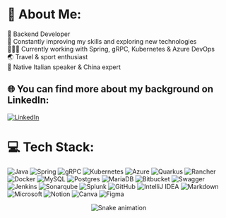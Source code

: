 # 💫 About Me:
🧠 Backend Developer<br>
🎯 Constantly improving my skills and exploring new technologies<br>
👩🏻‍💻 Currently working with Spring, gRPC, Kubernetes & Azure DevOps <br>
🌏 Travel & sport enthusiast<br>
🐲 Native Italian speaker & China expert

## 🌐 You can find more about my background on LinkedIn:
[![LinkedIn](https://img.shields.io/badge/LinkedIn-%230077B5.svg?logo=linkedin&logoColor=white)](https://www.linkedin.com/in/claudia-campanella/) 

# 💻 Tech Stack:
![Java](https://img.shields.io/badge/java-%23ED8B00.svg?style=for-the-badge&logo=openjdk&logoColor=white) 
![Spring](https://img.shields.io/badge/spring-%236DB33F.svg?style=for-the-badge&logo=spring&logoColor=white) 
![gRPC](https://img.shields.io/badge/gRPC-5F9EA0?style=for-the-badge&logoColor=white) 
![Kubernetes](https://img.shields.io/badge/kubernetes-%23326ce5.svg?style=for-the-badge&logo=kubernetes&logoColor=white) 
![Azure](https://img.shields.io/badge/azure-%230072C6.svg?style=for-the-badge&logo=microsoftazure&logoColor=white) 
![Quarkus](https://img.shields.io/badge/quarkus-%234794EB.svg?style=for-the-badge&logo=quarkus&logoColor=white) 
![Rancher](https://img.shields.io/badge/rancher-%230075A8.svg?style=for-the-badge&logo=rancher&logoColor=white) 
![Docker](https://img.shields.io/badge/docker-%230db7ed.svg?style=for-the-badge&logo=docker&logoColor=white) 
![MySQL](https://img.shields.io/badge/mysql-4479A1.svg?style=for-the-badge&logo=mysql&logoColor=white) 
![Postgres](https://img.shields.io/badge/postgres-%23316192.svg?style=for-the-badge&logo=postgresql&logoColor=white) 
![MariaDB](https://img.shields.io/badge/MariaDB-003545?style=for-the-badge&logo=mariadb&logoColor=white) 
![Bitbucket](https://img.shields.io/badge/bitbucket-%230047B3.svg?style=for-the-badge&logo=bitbucket&logoColor=white)
![Swagger](https://img.shields.io/badge/-Swagger-%23Clojure?style=for-the-badge&logo=swagger&logoColor=white) 
![Jenkins](https://img.shields.io/badge/jenkins-%232C5263.svg?style=for-the-badge&logo=jenkins&logoColor=white)
![Sonarqube](https://img.shields.io/badge/sonarqube-cc00cc?style=for-the-badge&logoColor=white) 
![Splunk](https://img.shields.io/badge/splunk-009933?style=for-the-badge&logoColor=white) 
![GitHub](https://img.shields.io/badge/github-%23121011.svg?style=for-the-badge&logo=github&logoColor=white) 
![IntelliJ IDEA](https://img.shields.io/badge/IntelliJIDEA-000000.svg?style=for-the-badge&logo=intellij-idea&logoColor=white) 
![Markdown](https://img.shields.io/badge/markdown-%23000000.svg?style=for-the-badge&logo=markdown&logoColor=white) 
![Microsoft](https://img.shields.io/badge/Microsoft-0078D4?style=for-the-badge&logo=microsoft&logoColor=white) 
![Notion](https://img.shields.io/badge/Notion-%23000000.svg?style=for-the-badge&logo=notion&logoColor=white) 
![Canva](https://img.shields.io/badge/Canva-%2300C4CC.svg?style=for-the-badge&logo=Canva&logoColor=white) 
![Figma](https://img.shields.io/badge/figma-%23F24E1E.svg?style=for-the-badge&logo=figma&logoColor=white) 

<!-- Snake Game Repo View -->

<div align="center">
  <img src="https://profile-readme-generator.com/assets/snake.svg" alt="Snake animation" />
</div>
